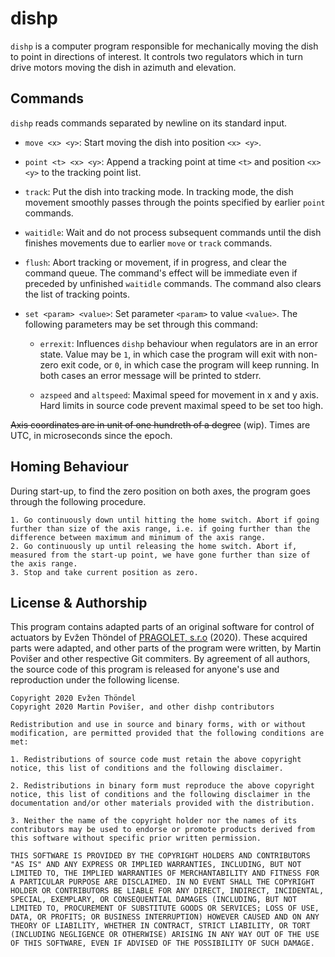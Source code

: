 # dishp

`dishp` is a computer program responsible for mechanically moving the dish to point in directions of interest. It controls two regulators which in turn drive motors moving the dish in azimuth and elevation.

## Commands

`dishp` reads commands separated by newline on its standard input.

 * `move <x> <y>`: Start moving the dish into position `<x> <y>`.

 * `point <t> <x> <y>`: Append a tracking point at time `<t>` and position `<x> <y>` to the tracking point list.

 * `track`: Put the dish into tracking mode. In tracking mode, the dish movement smoothly passes through the points specified by earlier `point` commands.

 * `waitidle`: Wait and do not process subsequent commands until the dish finishes movements due to earlier `move` or `track` commands.

 * `flush`: Abort tracking or movement, if in progress, and clear the command queue. The command's effect will be immediate even if preceded by unfinished `waitidle` commands. The command also clears the list of tracking points.

 * `set <param> <value>`: Set parameter `<param>` to value `<value>`. The following parameters may be set through this command:

    * `errexit`: Influences `dishp` behaviour when regulators are in an error state. Value may be `1`, in which case the program will exit with non-zero exit code, or `0`, in which case the program will keep running. In both cases an error message will be printed to stderr.

    * `azspeed` and `altspeed`: Maximal speed for movement in x and y axis. Hard limits in source code prevent maximal speed to be set too high.

~~Axis coordinates are in unit of one hundreth of a degree~~ (wip). Times are UTC, in microseconds since the epoch.

## Homing Behaviour

During start-up, to find the zero position on both axes, the program goes through the following procedure.

	1. Go continuously down until hitting the home switch. Abort if going further than size of the axis range, i.e. if going further than the difference between maximum and minimum of the axis range.
	2. Go continuously up until releasing the home switch. Abort if, measured from the start-up point, we have gone further than size of the axis range.
	3. Stop and take current position as zero.

## License & Authorship

This program contains adapted parts of an original software for control of actuators by Evžen Thöndel of [PRAGOLET, s.r.o](http://www.pragolet.cz/) (2020). These acquired parts were adapted, and other parts of the program were written, by Martin Povišer and other respective Git commiters. By agreement of all authors, the source code of this program is released for anyone's use and reproduction under the following license.

```
Copyright 2020 Evžen Thöndel
Copyright 2020 Martin Povišer, and other dishp contributors

Redistribution and use in source and binary forms, with or without modification, are permitted provided that the following conditions are met:

1. Redistributions of source code must retain the above copyright notice, this list of conditions and the following disclaimer.

2. Redistributions in binary form must reproduce the above copyright notice, this list of conditions and the following disclaimer in the documentation and/or other materials provided with the distribution.

3. Neither the name of the copyright holder nor the names of its contributors may be used to endorse or promote products derived from this software without specific prior written permission.

THIS SOFTWARE IS PROVIDED BY THE COPYRIGHT HOLDERS AND CONTRIBUTORS "AS IS" AND ANY EXPRESS OR IMPLIED WARRANTIES, INCLUDING, BUT NOT LIMITED TO, THE IMPLIED WARRANTIES OF MERCHANTABILITY AND FITNESS FOR A PARTICULAR PURPOSE ARE DISCLAIMED. IN NO EVENT SHALL THE COPYRIGHT HOLDER OR CONTRIBUTORS BE LIABLE FOR ANY DIRECT, INDIRECT, INCIDENTAL, SPECIAL, EXEMPLARY, OR CONSEQUENTIAL DAMAGES (INCLUDING, BUT NOT LIMITED TO, PROCUREMENT OF SUBSTITUTE GOODS OR SERVICES; LOSS OF USE, DATA, OR PROFITS; OR BUSINESS INTERRUPTION) HOWEVER CAUSED AND ON ANY THEORY OF LIABILITY, WHETHER IN CONTRACT, STRICT LIABILITY, OR TORT (INCLUDING NEGLIGENCE OR OTHERWISE) ARISING IN ANY WAY OUT OF THE USE OF THIS SOFTWARE, EVEN IF ADVISED OF THE POSSIBILITY OF SUCH DAMAGE.
```
